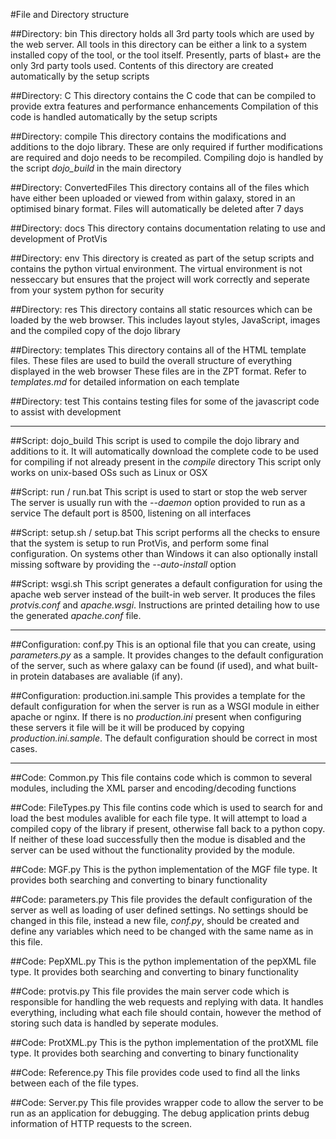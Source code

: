 #File and Directory structure

##Directory: bin
This directory holds all 3rd party tools which are used by the web server.
All tools in this directory can be either a link to a system installed copy of the tool, or the tool itself.
Presently, parts of blast+ are the only 3rd party tools used.
Contents of this directory are created automatically by the setup scripts

##Directory: C
This directory contains the C code that can be compiled to provide extra features and performance enhancements
Compilation of this code is handled automatically by the setup scripts

##Directory: compile
This directory contains the modifications and additions to the dojo library.
These are only required if further modifications are required and dojo needs to be recompiled.
Compiling dojo is handled by the script _dojo_build_ in the main directory

##Directory: ConvertedFiles
This directory contains all of the files which have either been uploaded or viewed from within galaxy, stored in an optimised binary format.
Files will automatically be deleted after 7 days

##Directory: docs
This directory contains documentation relating to use and development of ProtVis

##Directory: env
This directory is created as part of the setup scripts and contains the python virtual environment.
The virtual environment is not nesseccary but ensures that the project will work correctly and seperate from your system python for security

##Directory: res
This directory contains all static resources which can be loaded by the web browser.
This includes layout styles, JavaScript, images and the compiled copy of the dojo library

##Directory: templates
This directory contains all of the HTML template files.
These files are used to build the overall structure of everything displayed in the web browser
These files are in the ZPT format.
Refer to _templates.md_ for detailed information on each template

##Directory: test
This contains testing files for some of the javascript code to assist with development

***

##Script: dojo_build
This script is used to compile the dojo library and additions to it.
It will automatically download the complete code to be used for compiling if not already present in the _compile_ directory
This script only works on unix-based OSs such as Linux or OSX

##Script: run / run.bat
This script is used to start or stop the web server
The server is usually run with the _--daemon_ option provided to run as a service
The default port is 8500, listening on all interfaces

##Script: setup.sh / setup.bat
This script performs all the checks to ensure that the system is setup to run ProtVis, and perform some final configuration.
On systems other than Windows it can also optionally install missing software by providing the _--auto-install_ option

##Script: wsgi.sh
This script generates a default configuration for using the apache web server instead of the built-in web server.
It produces the files _protvis.conf_ and _apache.wsgi_. Instructions are printed detailing how to use the generated _apache.conf_ file.

***

##Configuration: conf.py
This is an optional file that you can create, using _parameters.py_ as a sample.
It provides changes to the default configuration of the server, such as where galaxy can be found (if used), and what built-in protein databases are avaliable (if any).

##Configuration: production.ini.sample
This provides a template for the default configuration for when the server is run as a WSGI module in either apache or nginx.
If there is no _production.ini_ present when configuring these servers it file will be it will be produced by copying _production.ini.sample_.
The default configuration should be correct in most cases.

***

##Code: Common.py
This file contains code which is common to several modules, including the XML parser and encoding/decoding functions

##Code: FileTypes.py
This file contins code which is used to search for and load the best modules avalible for each file type.
It will attempt to load a compiled copy of the library if present, otherwise fall back to a python copy. If neither of these load successfully then the modue is disabled and the server can be used without the functionality provided by the module.

##Code: MGF.py
This is the python implementation of the MGF file type.
It provides both searching and converting to binary functionality

##Code: parameters.py
This file provides the default configuration of the server as well as loading of user defined settings.
No settings should be changed in this file, instead a new file, _conf.py_, should be created and define any variables which need to be changed with the same name as in this file.

##Code: PepXML.py
This is the python implementation of the pepXML file type.
It provides both searching and converting to binary functionality

##Code: protvis.py
This file provides the main server code which is responsible for handling the web requests and replying with data. It handles everything, including what each file should contain, however the method of storing such data is handled by seperate modules.

##Code: ProtXML.py
This is the python implementation of the protXML file type.
It provides both searching and converting to binary functionality

##Code: Reference.py
This file provides code used to find all the links between each of the file types.

##Code: Server.py
This file provides wrapper code to allow the server to be run as an application for debugging.
The debug application prints debug information of HTTP requests to the screen.
